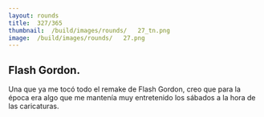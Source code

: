 ```yaml
---
layout:	rounds
title:	327/365
thumbnail:	/build/images/rounds/	27_tn.png
image:	/build/images/rounds/	27.png
---
```


##	Flash Gordon.
Una que ya me tocó todo el remake de Flash Gordon, creo que para la época era algo que me mantenía muy entretenido los sábados a la hora de las caricaturas.
